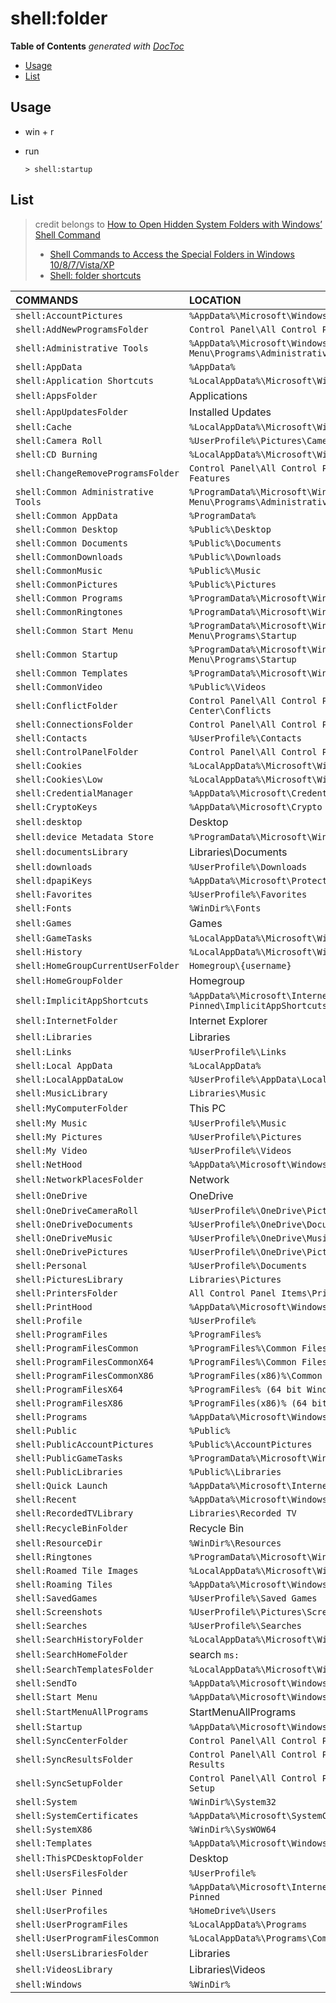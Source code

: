 # shell:folder

**Table of Contents** _generated with_ [_DocToc_](https://github.com/thlorenz/doctoc)

* [Usage](shell-folder.md#usage)
* [List](shell-folder.md#list)

## Usage

* win + r
* run

  ```text
  > shell:startup
  ```

## List

> credit belongs to [How to Open Hidden System Folders with Windows’ Shell Command](https://www.howtogeek.com/257715/how-to-open-hidden-system-folders-with-windos-shell-command/)
>
> * [Shell Commands to Access the Special Folders in Windows 10/8/7/Vista/XP](https://www.winhelponline.com/blog/shell-commands-to-access-the-special-folders/)
> * [Shell: folder shortcuts](https://ss64.com/nt/shell.html)

| COMMANDS | LOCATION |
| :--- | :--- |
| `shell:AccountPictures` | `%AppData%\Microsoft\Windows\AccountPictures` |
| `shell:AddNewProgramsFolder` | `Control Panel\All Control Panel Items\Get Programs` |
| `shell:Administrative Tools` | `%AppData%\Microsoft\Windows\Start Menu\Programs\Administrative Tools` |
| `shell:AppData` | `%AppData%` |
| `shell:Application Shortcuts` | `%LocalAppData%\Microsoft\Windows\Application Shortcuts` |
| `shell:AppsFolder` | Applications |
| `shell:AppUpdatesFolder` | Installed Updates |
| `shell:Cache` | `%LocalAppData%\Microsoft\Windows\INetCache` |
| `shell:Camera Roll` | `%UserProfile%\Pictures\Camera Roll` |
| `shell:CD Burning` | `%LocalAppData%\Microsoft\Windows\Burn\Burn` |
| `shell:ChangeRemoveProgramsFolder` | `Control Panel\All Control Panel Items\Programs and Features` |
| `shell:Common Administrative Tools` | `%ProgramData%\Microsoft\Windows\Start Menu\Programs\Administrative Tools` |
| `shell:Common AppData` | `%ProgramData%` |
| `shell:Common Desktop` | `%Public%\Desktop` |
| `shell:Common Documents` | `%Public%\Documents` |
| `shell:CommonDownloads` | `%Public%\Downloads` |
| `shell:CommonMusic` | `%Public%\Music` |
| `shell:CommonPictures` | `%Public%\Pictures` |
| `shell:Common Programs` | `%ProgramData%\Microsoft\Windows\Start Menu\Programs` |
| `shell:CommonRingtones` | `%ProgramData%\Microsoft\Windows\Ringtones` |
| `shell:Common Start Menu` | `%ProgramData%\Microsoft\Windows\Start Menu\Programs\Startup` |
| `shell:Common Startup` | `%ProgramData%\Microsoft\Windows\Start Menu\Programs\Startup` |
| `shell:Common Templates` | `%ProgramData%\Microsoft\Windows\Templates` |
| `shell:CommonVideo` | `%Public%\Videos` |
| `shell:ConflictFolder` | `Control Panel\All Control Panel Items\Sync Center\Conflicts` |
| `shell:ConnectionsFolder` | `Control Panel\All Control Panel Items\Network Connections` |
| `shell:Contacts` | `%UserProfile%\Contacts` |
| `shell:ControlPanelFolder` | `Control Panel\All Control Panel Items` |
| `shell:Cookies` | `%LocalAppData%\Microsoft\Windows\INetCookies` |
| `shell:Cookies\Low` | `%LocalAppData%\Microsoft\Windows\INetCookies\Low` |
| `shell:CredentialManager` | `%AppData%\Microsoft\Credentials` |
| `shell:CryptoKeys` | `%AppData%\Microsoft\Crypto` |
| `shell:desktop` | Desktop |
| `shell:device Metadata Store` | `%ProgramData%\Microsoft\Windows\DeviceMetadataStore` |
| `shell:documentsLibrary` | Libraries\Documents |
| `shell:downloads` | `%UserProfile%\Downloads` |
| `shell:dpapiKeys` | `%AppData%\Microsoft\Protect` |
| `shell:Favorites` | `%UserProfile%\Favorites` |
| `shell:Fonts` | `%WinDir%\Fonts` |
| `shell:Games` | Games |
| `shell:GameTasks` | `%LocalAppData%\Microsoft\Windows\GameExplorer` |
| `shell:History` | `%LocalAppData%\Microsoft\Windows\History` |
| `shell:HomeGroupCurrentUserFolder` | `Homegroup\{username}` |
| `shell:HomeGroupFolder` | Homegroup |
| `shell:ImplicitAppShortcuts` | `%AppData%\Microsoft\Internet Explorer\Quick Launch\User Pinned\ImplicitAppShortcuts` |
| `shell:InternetFolder` | Internet Explorer |
| `shell:Libraries` | Libraries |
| `shell:Links` | `%UserProfile%\Links` |
| `shell:Local AppData` | `%LocalAppData%` |
| `shell:LocalAppDataLow` | `%UserProfile%\AppData\LocalLow` |
| `shell:MusicLibrary` | `Libraries\Music` |
| `shell:MyComputerFolder` | This PC |
| `shell:My Music` | `%UserProfile%\Music` |
| `shell:My Pictures` | `%UserProfile%\Pictures` |
| `shell:My Video` | `%UserProfile%\Videos` |
| `shell:NetHood` | `%AppData%\Microsoft\Windows\Network Shortcuts` |
| `shell:NetworkPlacesFolder` | Network |
| `shell:OneDrive` | OneDrive |
| `shell:OneDriveCameraRoll` | `%UserProfile%\OneDrive\Pictures\Camera Roll` |
| `shell:OneDriveDocuments` | `%UserProfile%\OneDrive\Documents` |
| `shell:OneDriveMusic` | `%UserProfile%\OneDrive\Music` |
| `shell:OneDrivePictures` | `%UserProfile%\OneDrive\Pictures` |
| `shell:Personal` | `%UserProfile%\Documents` |
| `shell:PicturesLibrary` | `Libraries\Pictures` |
| `shell:PrintersFolder` | `All Control Panel Items\Printers` |
| `shell:PrintHood` | `%AppData%\Microsoft\Windows\Printer Shortcuts` |
| `shell:Profile` | `%UserProfile%` |
| `shell:ProgramFiles` | `%ProgramFiles%` |
| `shell:ProgramFilesCommon` | `%ProgramFiles%\Common Files` |
| `shell:ProgramFilesCommonX64` | `%ProgramFiles%\Common Files (64 bit Windows only)` |
| `shell:ProgramFilesCommonX86` | `%ProgramFiles(x86)%\Common Files (64 bit Windows only)` |
| `shell:ProgramFilesX64` | `%ProgramFiles% (64 bit Windows only)` |
| `shell:ProgramFilesX86` | `%ProgramFiles(x86)% (64 bit Windows only)` |
| `shell:Programs` | `%AppData%\Microsoft\Windows\Start Menu\Programs` |
| `shell:Public` | `%Public%` |
| `shell:PublicAccountPictures` | `%Public%\AccountPictures` |
| `shell:PublicGameTasks` | `%ProgramData%\Microsoft\Windows\GameExplorer` |
| `shell:PublicLibraries` | `%Public%\Libraries` |
| `shell:Quick Launch` | `%AppData%\Microsoft\Internet Explorer\Quick Launch` |
| `shell:Recent` | `%AppData%\Microsoft\Windows\Recent` |
| `shell:RecordedTVLibrary` | `Libraries\Recorded TV` |
| `shell:RecycleBinFolder` | Recycle Bin |
| `shell:ResourceDir` | `%WinDir%\Resources` |
| `shell:Ringtones` | `%ProgramData%\Microsoft\Windows\Ringtones` |
| `shell:Roamed Tile Images` | `%LocalAppData%\Microsoft\Windows\RoamedTileImages` |
| `shell:Roaming Tiles` | `%AppData%\Microsoft\Windows\RoamingTiles` |
| `shell:SavedGames` | `%UserProfile%\Saved Games` |
| `shell:Screenshots` | `%UserProfile%\Pictures\Screenshots` |
| `shell:Searches` | `%UserProfile%\Searches` |
| `shell:SearchHistoryFolder` | `%LocalAppData%\Microsoft\Windows\ConnectedSearch\History` |
| `shell:SearchHomeFolder` | search `ms:` |
| `shell:SearchTemplatesFolder` | `%LocalAppData%\Microsoft\Windows\ConnectedSearch\Templates` |
| `shell:SendTo` | `%AppData%\Microsoft\Windows\SendTo` |
| `shell:Start Menu` | `%AppData%\Microsoft\Windows\Start Menu` |
| `shell:StartMenuAllPrograms` | StartMenuAllPrograms |
| `shell:Startup` | `%AppData%\Microsoft\Windows\Start Menu\Programs\Startup` |
| `shell:SyncCenterFolder` | `Control Panel\All Control Panel Items\Sync Center` |
| `shell:SyncResultsFolder` | `Control Panel\All Control Panel Items\Sync Center\Sync Results` |
| `shell:SyncSetupFolder` | `Control Panel\All Control Panel Items\Sync Center\Sync Setup` |
| `shell:System` | `%WinDir%\System32` |
| `shell:SystemCertificates` | `%AppData%\Microsoft\SystemCertificates` |
| `shell:SystemX86` | `%WinDir%\SysWOW64` |
| `shell:Templates` | `%AppData%\Microsoft\Windows\Templates` |
| `shell:ThisPCDesktopFolder` | Desktop |
| `shell:UsersFilesFolder` | `%UserProfile%` |
| `shell:User Pinned` | `%AppData%\Microsoft\Internet Explorer\Quick Launch\User Pinned` |
| `shell:UserProfiles` | `%HomeDrive%\Users` |
| `shell:UserProgramFiles` | `%LocalAppData%\Programs` |
| `shell:UserProgramFilesCommon` | `%LocalAppData%\Programs\Common` |
| `shell:UsersLibrariesFolder` | Libraries |
| `shell:VideosLibrary` | Libraries\Videos |
| `shell:Windows` | `%WinDir%` |


